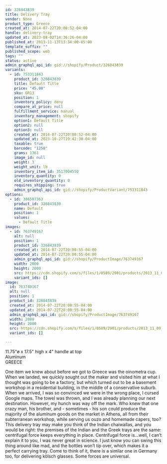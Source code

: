 ```yaml
---
id: 326843839
title: Delivery Tray
vendor: None
product_type: Greece
created_at: 2014-07-22T20:00:52-04:00
handle: delivery-tray
updated_at: 2023-08-02T14:36:26-04:00
published_at: 2013-11-13T13:34:00-05:00
template_suffix: ""
published_scope: web
tags: ""
status: active
admin_graphql_api_id: gid://shopify/Product/326843839
variants:
  - id: 753311843
    product_id: 326843839
    title: Default Title
    price: "45.00"
    sku: GR13
    position: 1
    inventory_policy: deny
    compare_at_price: null
    fulfillment_service: manual
    inventory_management: shopify
    option1: Default Title
    option2: null
    option3: null
    created_at: 2014-07-22T20:00:52-04:00
    updated_at: 2023-10-27T19:42:38-04:00
    taxable: true
    barcode: "1258"
    grams: 1361
    image_id: null
    weight: 3
    weight_unit: lb
    inventory_item_id: 3517004550
    inventory_quantity: 0
    old_inventory_quantity: 0
    requires_shipping: true
    admin_graphql_api_id: gid://shopify/ProductVariant/753311843
options:
  - id: 386507363
    product_id: 326843839
    name: Default
    position: 1
    values:
      - Default Title
images:
  - id: 763749167
    alt: null
    position: 1
    product_id: 326843839
    created_at: 2014-07-22T20:00:55-04:00
    updated_at: 2014-07-22T20:00:55-04:00
    admin_graphql_api_id: gid://shopify/ProductImage/763749167
    width: 2000
    height: 2000
    src: https://cdn.shopify.com/s/files/1/0589/2901/products/2013_11_09_Kiosk_1277.jpeg?v=1406073655
    variant_ids: []
image:
  id: 763749167
  alt: null
  position: 1
  product_id: 326843839
  created_at: 2014-07-22T20:00:55-04:00
  updated_at: 2014-07-22T20:00:55-04:00
  admin_graphql_api_id: gid://shopify/ProductImage/763749167
  width: 2000
  height: 2000
  src: https://cdn.shopify.com/s/files/1/0589/2901/products/2013_11_09_Kiosk_1277.jpeg?v=1406073655
  variant_ids: []

---
```


11.75"ø x 17.5" high x 4" handle at top  
Aluminum  
GREECE

One item we knew about before we got to Greece was the oinometra cup. When we landed, we quickly sought out the maker and visited him at what I thought was going to be a factory, but which turned out to be a basement workshop in a residential building, in the middle of a conservative suburb. When we arrived, I was so convinced we were in the wrong place, I cursed Google maps. The towel was thrown, and I was already planning our next destination. However, my hunch was way off the mark. Who knew that one crazy man, his brother, and \- sometimes \- his son could produce the majority of the aluminum goods on the market in Athens, all from their subterranean workshop, while serving us ouzo and homemade capers, too? This delivery tray may make you think of the Indian chaiwallas, and you would be right: the premises of the Indian and the Greek trays are the same: centrifugal force keeps everything in place. Centrifugal force is...well, I can’t explain it to you, I was never great in science. I just know you can swing this thing around like mad, and the bottles won’t tip over, which makes it a perfect carrying tray. Come to think of it, there is a similar one in Germany too, for delivering kölsch glasses. Some forces are universal.